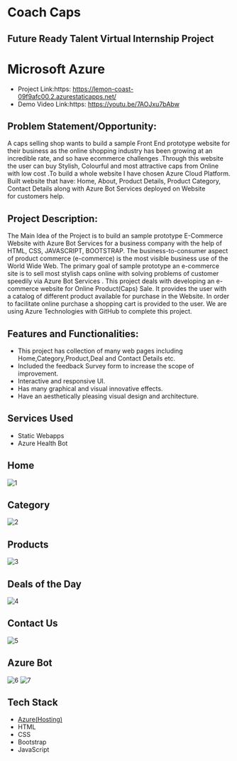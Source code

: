 # Coach Caps 
## Future Ready Talent Virtual Internship Project
# Microsoft Azure
- Project Link:https: https://lemon-coast-09f9afc00.2.azurestaticapps.net/
- Demo Video Link:https: https://youtu.be/7AOJxu7bAbw 

## Problem Statement/Opportunity:
 A caps selling shop wants to build a sample Front End prototype website for their business as the online shopping industry has been growing at an incredible rate, and so have ecommerce challenges .Through this website the user can buy Stylish, Colourful and most attractive caps from Online with low cost .To build a whole website I have chosen Azure Cloud Platform. Built website that  have: Home, About, Product Details, Product Category, Contact Details along with Azure Bot Services deployed on Website for customers help.
 
## Project Description:
The Main Idea of the Project is to build an sample prototype E-Commerce Website with Azure Bot Services for a business company with the help of HTML, CSS, JAVASCRIPT, BOOTSTRAP. The business-to-consumer aspect of product commerce (e-commerce) is the most visible business use of the World Wide Web. The primary goal of sample prototype an e-commerce site is to sell most stylish caps online with solving problems of customer speedily via Azure Bot Services . This project deals with developing an e-commerce website for Online Product(Caps) Sale. It provides the user with a catalog of different product available for purchase in the Website. In order to facilitate online purchase a shopping cart is provided to the user. We are using Azure Technologies with GitHub to complete this project.

## Features and Functionalities:
- This project has collection of many web pages including Home,Category,Product,Deal and Contact Details etc.
- Included the feedback Survey form to increase the scope of improvement.
- Interactive and responsive UI.
- Has many graphical and visual innovative effects.
- Have an aesthetically pleasing visual design and architecture.

## Services Used
- Static Webapps
- Azure Health Bot 

## Home 
![1](https://user-images.githubusercontent.com/115055314/219940160-78327907-feb3-4c79-8f98-56ded11c1ad1.jpg)
## Category
![2](https://user-images.githubusercontent.com/115055314/219940173-d2bde1b7-9934-43b8-9266-8880e12272eb.jpg)
## Products
![3](https://user-images.githubusercontent.com/115055314/219940175-8e80ae28-4d53-46d6-bcaa-39c29f19c316.jpg)
## Deals of the Day
![4](https://user-images.githubusercontent.com/115055314/219940179-a5b75beb-3810-4023-9fb8-e9c358191eeb.jpg)
## Contact Us
![5](https://user-images.githubusercontent.com/115055314/219940181-1a75b9ed-101a-442e-be56-3ecef209bd8c.jpg)
## Azure Bot
![6](https://user-images.githubusercontent.com/115055314/219940183-0549f345-c17f-44cb-a206-dda51e6fa93f.jpg)
![7](https://user-images.githubusercontent.com/115055314/219940184-47ada18f-d1e5-48f5-99c8-6f2e14b88ecd.jpg)
## Tech Stack 
- [Azure(Hosting)](https://azure.microsoft.com/en-in/features/azure-portal/)
- HTML
- CSS
- Bootstrap
- JavaScript
